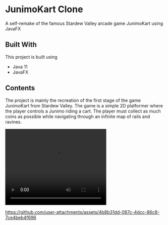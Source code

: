 # JunimoKart Clone
A self-remake of the famous Stardew Valley arcade game JunimoKart using JavaFX


## Built With
This project is built using 
- Java 11
- JavaFX

## Contents
The project is mainly the recreation of the first stage of the game JunimoKart from Stardew Valley. The game is a simple 2D platformer where the player controls a Junimo riding a cart. The player must collect as much coins as possible while navigating through an infinite map of rails and ravines.

<video width="320" height="240" controls>
  <source src="./assets/gameplay.mp4" type="video/mp4">
</video>



https://github.com/user-attachments/assets/4b8b31dd-087c-4dcc-86c8-7ce4beb4f696

